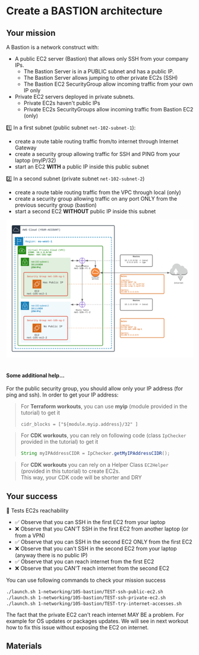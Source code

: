 # Create a BASTION architecture

## Your mission
A Bastion is a network construct with:
- A public EC2 server (Bastion) that allows only SSH from your company IPs. 
  - The Bastion Server is in a PUBLIC subnet and has a public IP.
  - The Bastion Server allows jumping to other private EC2s (SSH)
  - The Bastion EC2 SecurityGroup allow incoming traffic from your own IP only
- Private EC2 servers deployed in private subnets. 
  - Private EC2s haven't public IPs
  - Private EC2s SecurityGroups allow incoming traffic from Bastion EC2 (only)

1️⃣ In a first subnet (public subnet `net-102-subnet-1`):
- create a route table routing traffic from/to internet through Internet Gateway
- create a security group allowing traffic for SSH and PING from your laptop (myIP/32)
- start an EC2 **WITH** a public IP inside this public subnet

2️⃣ In a second subnet (private subnet `net-102-subnet-2`)
- create a route table routing traffic from the VPC through local (only)
- create a security group allowing traffic on any port ONLY from the previous security group (bastion)
- start a second EC2 **WITHOUT** public IP inside this subnet

<div align="center">
<img src="./doc/105-bastion.png" width="900" alt="Image of VPC">
</div>
<br>

#### Some additional help...
For the public security group, you should allow only your IP address (for ping and ssh). In order to get your IP address:

> For **Terraform workouts**, you can use **myip** (module provided in the tutorial) to get it
> ```hcl 
> cidr_blocks = ["${module.myip.address}/32" ]
> ```

> For **CDK workouts**, you can rely on following code (class ``IpChecker`` provided in the tutorial) to get it
> ```java 
> String myIPAddressCIDR = IpChecker.getMyIPAddressCIDR();
> ```

> For **CDK workouts** you can rely on a Helper Class ``EC2Helper`` (provided in this tutorial) to create EC2s.  
> This way, your CDK code will be shorter and DRY

## Your success
🏁 Tests EC2s reachability
- ✅ Observe that you can SSH in the first EC2 from your laptop
- ❌ Observe that you CAN'T SSH in the first EC2 from another laptop (or from a VPN)  
- ✅ Observe that you can SSH in the second EC2 ONLY from the first EC2
- ❌ Observe that you can't SSH in the second EC2 from your laptop (anyway there is no public IP)
- ✅ Observe that you can reach internet from the first EC2
- ❌ Observe that you CAN'T reach internet from the second EC2

You can use following commands to check your mission success
```shell
./launch.sh 1-networking/105-bastion/TEST-ssh-public-ec2.sh
./launch.sh 1-networking/105-bastion/TEST-ssh-private-ec2.sh
./launch.sh 1-networking/105-bastion/TEST-try-internet-accesses.sh
```

The fact that the private EC2 can't reach internet MAY BE a problem. 
For example for OS updates or packages updates. We will see in next workout how to fix this issue without exposing the EC2 on internet. 

## Materials

